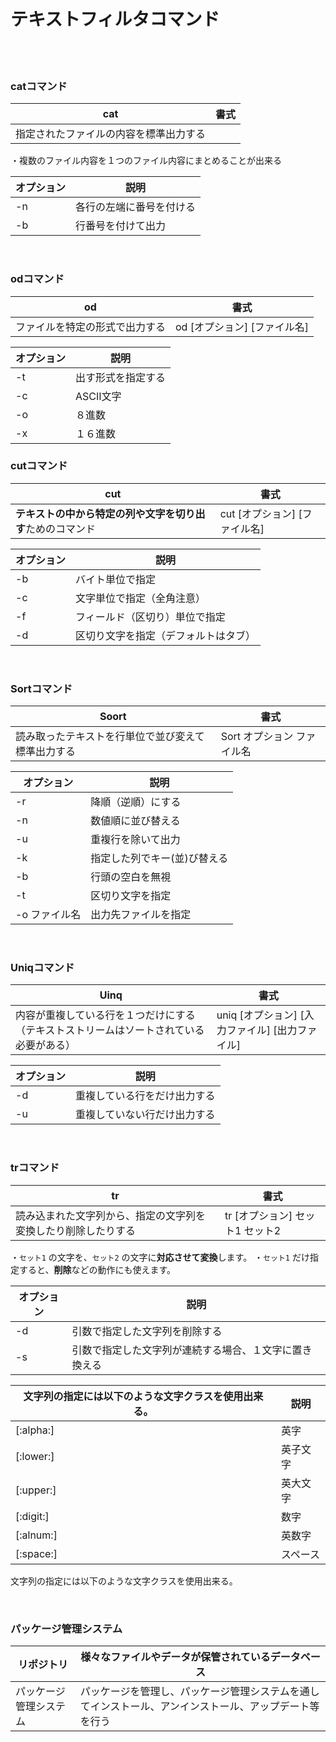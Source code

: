 # テキストフィルタコマンド
<br>
<br>

###  catコマンド
| cat | 書式 |
|--|--|
| 指定されたファイルの内容を標準出力する |  |
・複数のファイル内容を１つのファイル内容にまとめることが出来る

| オプション | 説明 |
|--|--|
| -n | 各行の左端に番号を付ける |
| -b | 行番号を付けて出力 |

<br>

### odコマンド
|od| 書式 |
|--|--|
| ファイルを特定の形式で出力する | od [オプション] [ファイル名] |

| オプション | 説明 |
|--|--|
| -t | 出す形式を指定する |
| -c | ASCII文字 |
| -o | ８進数 |
| -x | １６進数 |

### cutコマンド
| cut | 書式 |
|--|--|
| **テキストの中から特定の列や文字を切り出す**ためのコマンド | cut [オプション] [ファイル名] |

| オプション | 説明 |
|--|--|
| -b | バイト単位で指定 |
| -c | 文字単位で指定（全角注意） |
| -f | フィールド（区切り）単位で指定 |
| -d | 区切り文字を指定（デフォルトはタブ） |

<br>

### Sortコマンド

| Soort | 書式　 |
|--|--|
| 読み取ったテキストを行単位で並び変えて標準出力する | Sort オプション ファイル名 |

| オプション | 説明 |   
|--|--|
| -r | 降順（逆順）にする |        
| -n | 数値順に並び替える |
| -u | 重複行を除いて出力 |
| -k | 指定した列でキー(並)び替える |
| -b | 行頭の空白を無視 |
| -t | 区切り文字を指定 |
| -o ファイル名 | 出力先ファイルを指定 |
 

<br>

### Uniqコマンド

| Uinq | 書式 |
|--|--|
| 内容が重複している行を１つだけにする（テキストストリームはソートされている必要がある） | uniq [オプション] [入力ファイル] [出力ファイル] |

| オプション | 説明 |
|--|--|
| -d | 重複している行をだけ出力する |
| -u | 重複していない行だけ出力する |


<br>

### trコマンド
| tr | 書式 |
|-----|----|
| 読み込まれた文字列から、指定の文字列を変換したり削除したりする | tr [オプション] セット1 セット2 |
・`セット1` の文字を、`セット2` の文字に**対応させて変換**します。
・`セット1` だけ指定すると、**削除**などの動作にも使えます。

| オプション | 説明 |
|--|--|
| -d | 引数で指定した文字列を削除する |
| -s | 引数で指定した文字列が連続する場合、１文字に置き換える |

| 文字列の指定には以下のような文字クラスを使用出来る。 | 説明 |
|--|--|
| [:alpha:] | 英字 |
| [:lower:] | 英子文字 |
| [:upper:] | 英大文字 |
| [:digit:] | 数字 |
| [:alnum:] | 英数字 |
| [:space:] | スペース |

文字列の指定には以下のような文字クラスを使用出来る。

<br>

### パッケージ管理システム

|リポジトリ| 様々なファイルやデータが保管されているデータベース |
|--|--|
| パッケージ管理システム | パッケージを管理し、パッケージ管理システムを通してインストール、アンインストール、アップデート等を行う |
